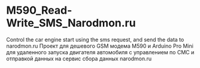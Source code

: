 # M590_Read-Write_SMS_Narodmon.ru
Control the car engine start using the sms request, and send the data to narodmon.ru
Проект для дешевого GSM модема M590 и Arduino Pro Mini для удаленного запуска двигателя автомобиля с управлением по СМС 
и отправкой данных на сервис сбора данных narodmon.ru
